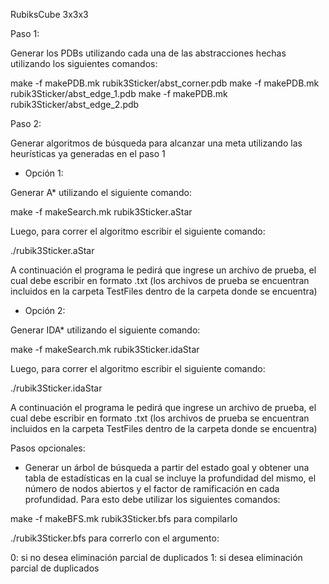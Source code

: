 RubiksCube 3x3x3


Paso 1: 

Generar los PDBs utilizando cada una de las abstracciones hechas utilizando los siguientes comandos:

make -f makePDB.mk rubik3Sticker/abst_corner.pdb
make -f makePDB.mk rubik3Sticker/abst_edge_1.pdb
make -f makePDB.mk rubik3Sticker/abst_edge_2.pdb


Paso 2:

Generar algoritmos de búsqueda para alcanzar una meta utilizando las heurísticas ya generadas en el paso 1

- Opción 1: 

Generar A* utilizando el siguiente comando:

make -f makeSearch.mk rubik3Sticker.aStar 

Luego, para correr el algoritmo escribir el siguiente comando:

./rubik3Sticker.aStar

A continuación el programa le pedirá que ingrese un archivo de prueba, el cual debe escribir en formato .txt (los archivos de prueba se encuentran incluidos en la carpeta TestFiles dentro de la carpeta donde se encuentra)

- Opción 2:

Generar IDA* utilizando el siguiente comando:

make -f makeSearch.mk rubik3Sticker.idaStar 

Luego, para correr el algoritmo escribir el siguiente comando:

./rubik3Sticker.idaStar

A continuación el programa le pedirá que ingrese un archivo de prueba, el cual debe escribir en formato .txt (los archivos de prueba se encuentran incluidos en la carpeta TestFiles dentro de la carpeta donde se encuentra)


Pasos opcionales:

- Generar un árbol de búsqueda a partir del estado goal y obtener una tabla de estadísticas en la cual se incluye la profundidad del mismo, el número de nodos abiertos y el factor de ramificación en cada profundidad. Para esto debe utilizar los siguientes comandos:

make -f makeBFS.mk rubik3Sticker.bfs para compilarlo

./rubik3Sticker.bfs para correrlo con el argumento:

0: si no desea eliminación parcial de duplicados 
1: si desea eliminación parcial de duplicados 

